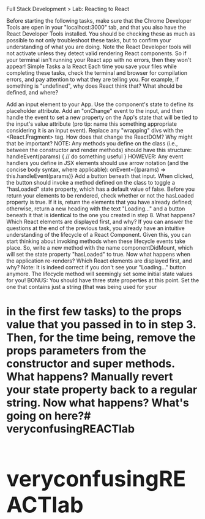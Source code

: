 Full Stack Development > Lab: Reacting to React
<!-- Create a new project with Create React App. -->
<!-- Delete the src directory and all of its contents. -->
<!-- Create a new src directory and a new index.js file inside of src. -->
<!-- Create a new directory named components inside of src. -->
<!-- You should now have a project structure that resembles the following:
node_modules/
public/
src/
|- components/
|- index.js
.gitignore
package-lock.json
package.json
README.md -->
Before starting the following tasks, make sure that the Chrome Developer Tools are open in your "localhost:3000" tab, and that you also have the React Developer Tools installed. You should be checking these as much as possible to not only troubleshoot these tasks, but to confirm your understanding of what you are doing. Note the React Developer tools will not activate unless they detect valid rendering React components. So if your terminal isn't running your React app with no errors, then they won't appear!
Simple Tasks a la React
Each time you save your files while completing these tasks, check the terminal and browser for compilation errors, and pay attention to what they are telling you. For example, if something is "undefined", why does React think that? What should be defined, and where?
<!-- React is component-based, and each component should be separated into its own file. Start this exercise by creating an "App.jsx" component in your src/components directory. Then, create a functional component named "App", and define a simple JSX element inside of that component (Hint: start with something obvious, like a <h1> element). Then, return that element from the App component. -->
<!-- Try to render your new App component from index.js. What happens in your terminal and browser? Fix any issues that arise. -->
<!-- Now that you have your basic App component rendered in the browser through index.js, create a property of your choosing on App in index.js. The value for that property should be a string. Pass in your props to App and replace your original <h1> text with the property value you just passed in to the component. Your browser should now display the property value you passed into the component. -->
<!-- Time to convert your functional component into a class-based component. Without changing any actual content, comment out your functional App component and create a new class-based App component that renders the same props as the functional one did. -->
<!-- Now that your App is a class-based component, you can initialize state. Do that, and define a new property called "text" with some string as the value. -->
<!-- Your new component should display both values from props and state. (Hint: you have two options here - you can either concatenate these strings in the same pair of JSX curly braces, or you can place two sets of braces for each string. Your choice! Choose wisely.) -->
Add an input element to your App. Use the component's state to define its placeholder attribute. Add an "onChange" event to the input, and then handle the event to set a new property on the App's state that will be tied to the input's value attribute (pro tip: name this something appropriate considering it is an input event). Replace any "wrapping" divs with the <React.Fragment> tag. How does that change the ReactDOM? Why might that be important?
NOTE: Any methods you define on the class (i.e., between the constructor and render methods) should have this structure:
handleEvent(params) {
  // do something useful
}
HOWEVER: Any event handlers you define in JSX elements should use arrow notation (and the concise body syntax, where applicable):
onEvent={(params) => this.handleEvent(params)}
Add a button beneath that input. When clicked, the button should invoke a method defined on the class to toggle a "hasLoaded" state property, which has a default value of false.
Before you return your elements to be rendered, check whether or not the hasLoaded property is true. If it is, return the elements that you have already defined; otherwise, return a new heading with the text "Loading..." and a button beneath it that is identical to the one you created in step 8. What happens? Which React elements are displayed first, and why?
If you can answer the questions at the end of the previous task, you already have an intuitive understanding of the lifecycle of a React Component. Given this, you can start thinking about invoking methods when these lifecycle events take place. So, write a new method with the name componentDidMount, which will set the state property "hasLoaded" to true. Now what happens when the application re-renders? Which React elements are displayed first, and why?
Note: It is indeed correct if you don't see your "Loading..." button anymore. The lifecycle method will seemingly set some initial state values for you!
BONUS:
You should have three state properties at this point. Set the one that contains just a string (that was being used for your <h1> in the first few tasks) to the props value that you passed in to <App /> in step 3. Then, for the time being, remove the props parameters from the constructor and super methods. What happens?
Manually revert your state property back to a regular string. Now what happens? What's going on here?# veryconfusingREACTlab

# veryconfusingREACTlab
